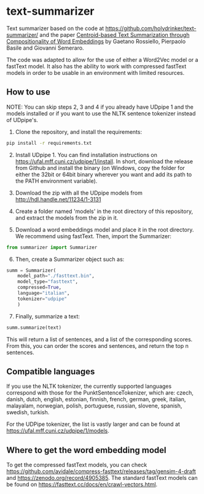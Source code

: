 # text-summarizer

Text summarizer based on the code at https://github.com/holydrinker/text-summarizer/ and the paper [Centroid-based Text Summarization through Compositionality of Word Embeddings](www.aclweb.org/anthology/W/W17/W17-1003.pdf) by Gaetano Rossiello, Pierpaolo Basile and Giovanni Semeraro.

The code was adapted to allow for the use of either a Word2Vec model or a fastText model. It also has the ability to work with compressed fastText models in order to be usable in an environment with limited resources.

## How to use
NOTE: You can skip steps 2, 3 and 4 if you already have UDpipe 1 and the models installed or if you want to use the NLTK sentence tokenizer instead of UDpipe's.

1. Clone the repository, and install the requirements:
```bash
pip install -r requirements.txt
```

2. Install UDpipe 1. You can find installation instructions on https://ufal.mff.cuni.cz/udpipe/1/install. In short, download the release from Github and install the binary (on Windows, copy the folder for either the 32bit or 64bit binary wherever you want and add its path to the PATH environment variable).

3. Download the zip with all the UDpipe models from http://hdl.handle.net/11234/1-3131

4. Create a folder named 'models' in the root directory of this repository, and extract the models from the zip in it.

5. Download a word embeddings model and place it in the root directory. We recommend using fastText. Then, import the Summarizer:
```python
from summarizer import Summarizer
```

6. Then, create a Summarizer object such as:
```python
summ = Summarizer(
    model_path="./fasttext.bin",
    model_type="fasttext",
    compressed=True,
    language="italian",
    tokenizer="udpipe"
    )
``` 

7. Finally, summarize a text:
```python
summ.summarize(text)
```

This will return a list of sentences, and a list of the corresponding scores. From this, you can order the scores and sentences, and return the top n sentences.

## Compatible languages
If you use the NLTK tokenizer, the currently supported languages correspond with those for the PunktSentenceTokenizer, which are: czech, danish, dutch, english, estonian, finnish, french, german, greek, italian, malayalam, norwegian, polish, portuguese, russian, slovene, spanish, swedish, turkish.

For the UDPipe tokenizer, the list is vastly larger and can be found at https://ufal.mff.cuni.cz/udpipe/1/models.

## Where to get the word embedding model
To get the compressed fastText models, you can check https://github.com/avidale/compress-fasttext/releases/tag/gensim-4-draft and https://zenodo.org/record/4905385. The standard fastText models can be found on https://fasttext.cc/docs/en/crawl-vectors.html.
